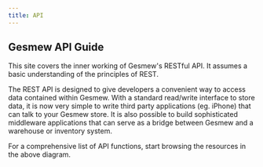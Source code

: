 ```yaml
---
title: API
---
```


## Gesmew API Guide

This site covers the inner working of Gesmew\'s RESTful API. It assumes a basic understanding of the principles of REST.

The REST API is designed to give developers a convenient way to access data contained within Gesmew. With a standard read/write interface to store data, it is now very simple to write third party applications (eg. iPhone) that can talk to your Gesmew store. It is also possible to build sophisticated middleware applications that can serve as a bridge between Gesmew and a warehouse or inventory system.

For a comprehensive list of API functions, start browsing the resources in the above diagram.
